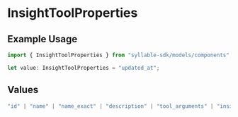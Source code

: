 # InsightToolProperties

## Example Usage

```typescript
import { InsightToolProperties } from "syllable-sdk/models/components";

let value: InsightToolProperties = "updated_at";
```

## Values

```typescript
"id" | "name" | "name_exact" | "description" | "tool_arguments" | "insight_tool_definition_id" | "updated_at"
```